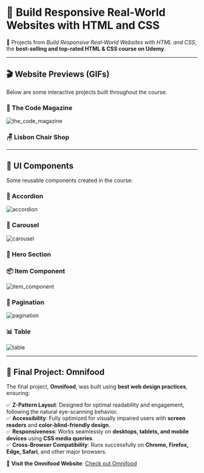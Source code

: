 # 🚀 Build Responsive Real-World Websites with HTML and CSS  

📌 Projects from *Build Responsive Real-World Websites with HTML and CSS*, the **best-selling and top-rated HTML & CSS course on Udemy**.  

---

## 🎬 Website Previews (GIFs)  

Below are some interactive projects built throughout the course:  

### 📰 The Code Magazine  
![the_code_magazine](https://github.com/user-attachments/assets/76181691-7ed0-4c55-bb35-03b30d15a707)


### 🪑 Lisbon Chair Shop  

---

## 🧩 UI Components  

Some reusable components created in the course:  

### 🔽 Accordion
![accordion](https://github.com/user-attachments/assets/89dfee42-7f0a-4212-8575-29578a7fa44e)

### 🎠 Carousel  
![carousel](https://github.com/user-attachments/assets/97ab5659-e529-4ba5-bf1f-8d932f8df2ac)

### 🦸 Hero Section  

### 📦 Item Component  
![item_component](https://github.com/user-attachments/assets/feddeeee-4a2c-4f49-8d4c-fbb7093121fd)

### 🔢 Pagination 
![pagination](https://github.com/user-attachments/assets/2e123765-10f4-446b-88e9-b75c879aa006)

### 📊 Table  
![table](https://github.com/user-attachments/assets/6a2a6531-1f25-42c2-ab74-b2f746e6281e)

---

## 🌟 Final Project: **Omnifood**  

The final project, **Omnifood**, was built using **best web design practices**, ensuring:  

✅ **Z-Pattern Layout**: Designed for optimal readability and engagement, following the natural eye-scanning behavior.  
✅ **Accessibility**: Fully optimized for visually impaired users with **screen readers** and **color-blind-friendly design**.  
✅ **Responsiveness**: Works seamlessly on **desktops, tablets, and mobile devices** using **CSS media queries**.  
✅ **Cross-Browser Compatibility**: Runs successfully on **Chrome, Firefox, Edge, Safari**, and other major browsers.  

🔗 **Visit the Omnifood Website**: [Check out Omnifood](https://omnifood-fernando-destefani.netlify.app/)  
